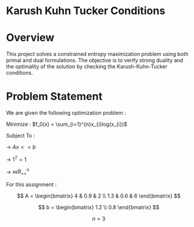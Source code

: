 # Karush Kuhn Tucker Conditions

# Overview

This project solves a constrained entropy maximization problem using both primal and dual formulations. The objective is to verify strong duality and the optimality of the solution by checking the Karush-Kuhn-Tucker conditions.

# Problem Statement

We are given the following optimization problem :

Minimize : $f_0(x) = \sum_{i=1}^{n}x_{i}log(x_{i})$

Subject To :

-> $Ax <= b$

-> $1^T = 1$

-> $x \epsilon R^{n}_{++}$

For this assignment :

$$
A = \begin{bmatrix}
4 & 0.9 & 2 \\
1.3 & 0.6 & 6
\end{bmatrix}
$$

$$
b = \begin{bmatrix}
1.2 \\
0.8
\end{bmatrix}
$$

$$
n = 3
$$
